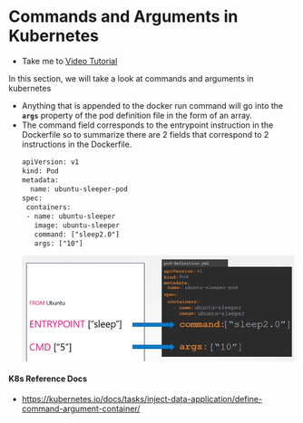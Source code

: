 # Commands and Arguments in Kubernetes
  - Take me to [Video Tutorial](https://kodekloud.com/courses/539883/lectures/9808202)

In this section, we will take a look at commands and arguments in kubernetes

- Anything that is appended to the docker run command will go into the **`args`** property of the pod definition file in the form of an array.
- The command field corresponds to the entrypoint instruction in the Dockerfile so to summarize there are 2 fields that correspond to 2 instructions in the Dockerfile.
  ```
  apiVersion: v1
  kind: Pod
  metadata:
    name: ubuntu-sleeper-pod
  spec:
   containers:
   - name: ubuntu-sleeper
     image: ubuntu-sleeper
     command: ["sleep2.0"]
     args: ["10"]
  ```
  ![args](../../images/args.PNG)
  
#### K8s Reference Docs
- https://kubernetes.io/docs/tasks/inject-data-application/define-command-argument-container/
